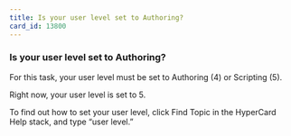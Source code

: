 ```yaml
---
title: Is your user level set to Authoring?
card_id: 13800
---
```


### Is your user level set to Authoring?

For this task, your user level must be set to Authoring (4) or Scripting (5). 

Right now, your user level is set to 5.

To find out how to set your user level, click Find Topic in the HyperCard Help stack, and type “user level.”